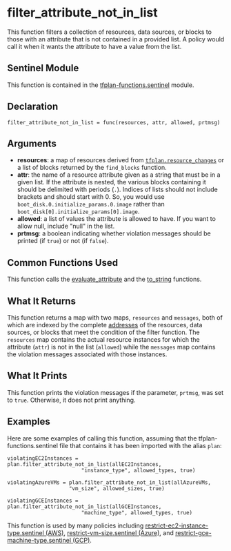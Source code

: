 # filter_attribute_not_in_list
This function filters a collection of resources, data sources, or blocks to those with an attribute that is not contained in a provided list. A policy would call it when it wants the attribute to have a value from the list.

## Sentinel Module
This function is contained in the [tfplan-functions.sentinel](../tfplan-functions.sentinel) module.

## Declaration
`filter_attribute_not_in_list = func(resources, attr, allowed, prtmsg)`

## Arguments
* **resources**: a map of resources derived from [`tfplan.resource_changes`](https://www.terraform.io/docs/cloud/sentinel/import/tfplan-v2.html#the-resource_changes-collection) or a list of blocks returned by the `find_blocks` function.
* **attr**: the name of a resource attribute given as a string that must be in a given list. If the attribute is nested, the various blocks containing it should be delimited with periods (`.`). Indices of lists should not include brackets and should start with 0. So, you would use `boot_disk.0.initialize_params.0.image` rather than `boot_disk[0].initialize_params[0].image`.
* **allowed**: a list of values the attribute is allowed to have. If you want to allow null, include "null" in the list.
* **prtmsg**: a boolean indicating whether violation messages should be printed (if `true`) or not (if `false`).

## Common Functions Used
This function calls the [evaluate_attribute](./evaluate_attribute.md) and the [to_string](./to_string.md) functions.

## What It Returns
This function returns a map with two maps, `resources` and `messages`, both of which are indexed by the complete [addresses](https://www.terraform.io/docs/internals/resource-addressing.html) of the resources, data sources, or blocks that meet the condition of the filter function. The `resources` map contains the actual resource instances for which the attribute (`attr`) is not in the list (`allowed`) while the `messages` map contains the violation messages associated with those instances.

## What It Prints
This function prints the violation messages if the parameter, `prtmsg`, was set to `true`. Otherwise, it does not print anything.

## Examples
Here are some examples of calling this function, assuming that the tfplan-functions.sentinel file that contains it has been imported with the alias `plan`:
```
violatingEC2Instances = plan.filter_attribute_not_in_list(allEC2Instances,
                        "instance_type", allowed_types, true)

violatingAzureVMs = plan.filter_attribute_not_in_list(allAzureVMs,
                    "vm_size", allowed_sizes, true)

violatingGCEInstances = plan.filter_attribute_not_in_list(allGCEInstances,
                        "machine_type", allowed_types, true)
```

This function is used by many policies including [restrict-ec2-instance-type.sentinel (AWS)](../../../aws/restrict-ec2-instance-type.sentinel), [restrict-vm-size.sentinel (Azure)](../../../azure/restrict-vm-size.sentinel), and [restrict-gce-machine-type.sentinel (GCP)](../../../gcp/restrict-gce-machine-type.sentinel).

